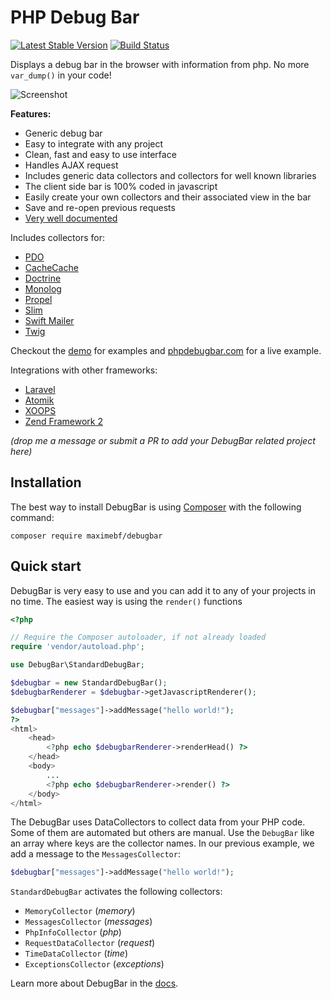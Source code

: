 # PHP Debug Bar

[![Latest Stable Version](https://poser.pugx.org/maximebf/debugbar/v/stable.png)](https://packagist.org/packages/maximebf/debugbar) [![Build Status](https://travis-ci.org/maximebf/php-debugbar.png?branch=master)](https://travis-ci.org/maximebf/php-debugbar)

Displays a debug bar in the browser with information from php.
No more `var_dump()` in your code!

![Screenshot](https://raw.github.com/maximebf/php-debugbar/master/docs/screenshot.png)

**Features:**

 - Generic debug bar
 - Easy to integrate with any project
 - Clean, fast and easy to use interface
 - Handles AJAX request
 - Includes generic data collectors and collectors for well known libraries
 - The client side bar is 100% coded in javascript
 - Easily create your own collectors and their associated view in the bar
 - Save and re-open previous requests
 - [Very well documented](http://phpdebugbar.com/docs)

Includes collectors for:

  - [PDO](http://php.net/manual/en/book.pdo.php)
  - [CacheCache](http://maximebf.github.io/CacheCache/)
  - [Doctrine](http://doctrine-project.org)
  - [Monolog](https://github.com/Seldaek/monolog)
  - [Propel](http://propelorm.org/)
  - [Slim](http://slimframework.com)
  - [Swift Mailer](http://swiftmailer.org/)
  - [Twig](http://twig.sensiolabs.org/)

Checkout the [demo](https://github.com/maximebf/php-debugbar/tree/master/demo) for
examples and [phpdebugbar.com](http://phpdebugbar.com) for a live example.

Integrations with other frameworks:

  - [Laravel](https://github.com/barryvdh/laravel-debugbar)
  - [Atomik](http://atomikframework.com/docs/error-log-debug.html#debug-bar)
  - [XOOPS](http://xoops.org/modules/news/article.php?storyid=6538)
  - [Zend Framework 2](https://github.com/snapshotpl/ZfSnapPhpDebugBar)

*(drop me a message or submit a PR to add your DebugBar related project here)*

## Installation

The best way to install DebugBar is using [Composer](http://getcomposer.org)
with the following command:

```composer require maximebf/debugbar```

## Quick start

DebugBar is very easy to use and you can add it to any of your projects in no time.
The easiest way is using the `render()` functions

```PHP
<?php

// Require the Composer autoloader, if not already loaded
require 'vendor/autoload.php';

use DebugBar\StandardDebugBar;

$debugbar = new StandardDebugBar();
$debugbarRenderer = $debugbar->getJavascriptRenderer();

$debugbar["messages"]->addMessage("hello world!");
?>
<html>
    <head>
        <?php echo $debugbarRenderer->renderHead() ?>
    </head>
    <body>
        ...
        <?php echo $debugbarRenderer->render() ?>
    </body>
</html>
```

The DebugBar uses DataCollectors to collect data from your PHP code. Some of them are
automated but others are manual. Use the `DebugBar` like an array where keys are the
collector names. In our previous example, we add a message to the `MessagesCollector`:

```PHP
$debugbar["messages"]->addMessage("hello world!");
```

`StandardDebugBar` activates the following collectors:

 - `MemoryCollector` (*memory*)
 - `MessagesCollector` (*messages*)
 - `PhpInfoCollector` (*php*)
 - `RequestDataCollector` (*request*)
 - `TimeDataCollector` (*time*)
 - `ExceptionsCollector` (*exceptions*)

Learn more about DebugBar in the [docs](http://phpdebugbar.com/docs).
